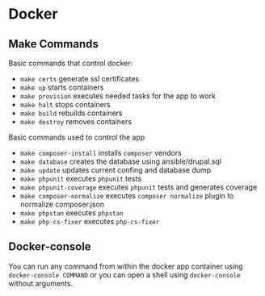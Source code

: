 # Docker

## Make Commands

Basic commands that control docker:

- `make certs` generate ssl certificates
- `make up` starts containers
- `make provision` executes needed tasks for the app to work
- `make halt` stops containers
- `make build` rebuilds containers
- `make destroy` removes containers

Basic commands used to control the app

- `make composer-install` installs `composer` vendors
- `make database` creates the database using ansible/drupal.sql
- `make update` updates current confing and database dump
- `make phpunit` executes `phpunit` tests
- `make phpunit-coverage` executes `phpunit` tests and generates coverage
- `make composer-normalize` executes `composer normalize` plugin to normalize composer.json
- `make phpstan` executes `phpstan`
- `make php-cs-fixer` executes `php-cs-fixer`

## Docker-console

You can run any command from within the docker app container using `docker-console COMMAND` or you can open a shell using `docker-console` without arguments.
